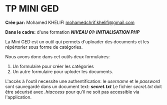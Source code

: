 # TP MINI GED

 **Crée par:** Mohamed KHELIFI <mohamedchrif.khelifi@gmail.com>
 
 **Dans le cadre:** d'une formation ***NIVEAU 01: INITIALISATION PHP***

La Mini GED est un outil qui permets d'uploader des documents et les répértorier sous forme de catégories.
  
 Nous avons donc dans cet outils deux formulaires:
 
 1. Un formulaire pour créer les catégories
 2. Un autre formulaire pour uploder les documents.
 
L'accès à l'outil necessite une authentification: le *username* et le *password* sont sauvegardé dans un document text:  ***secret.txt***
Le fichier *secret.txt* doit être sécurisé avec *.htaccess* pour qu'il ne soit pas accessible via l'application.
